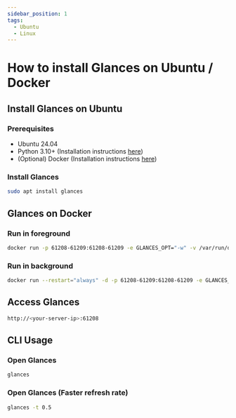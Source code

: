 ```yaml
---
sidebar_position: 1
tags:
  - Ubuntu
  - Linux
---
```


# How to install Glances on Ubuntu / Docker

## Install Glances on Ubuntu

### Prerequisites

- Ubuntu 24.04
- Python 3.10+ (Installation instructions [here](/wiki/Ubuntu/install-python3))
- (Optional) Docker (Installation instructions [here](/wiki/Docker/docker-installation-ubuntu-24.04))

### Install Glances

```bash
sudo apt install glances
```

## Glances on Docker

### Run in foreground

```bash
docker run -p 61208-61209:61208-61209 -e GLANCES_OPT="-w" -v /var/run/docker.sock:/var/run/docker.sock:ro nicolargo/glances:latest
```

### Run in background

```bash
docker run --restart="always" -d -p 61208-61209:61208-61209 -e GLANCES_OPT="-w" -v /var/run/docker.sock:/var/run/docker.sock:ro nicolargo/glances:latest
```

## Access Glances

```bash
http://<your-server-ip>:61208
```

## CLI Usage

### Open Glances

```bash
glances
```

### Open Glances (Faster refresh rate)

```bash
glances -t 0.5
```
